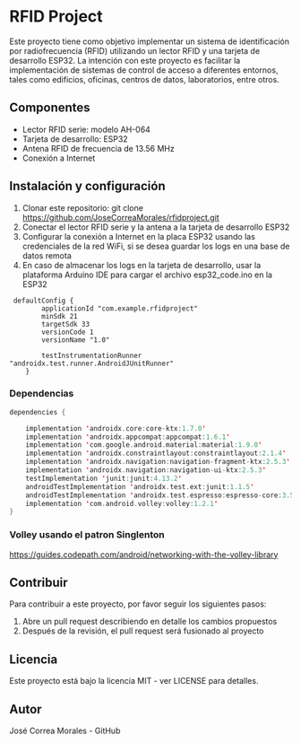 # RFID Project

Este proyecto tiene como objetivo implementar un sistema de identificación por radiofrecuencia (RFID) utilizando un lector RFID y una tarjeta de desarrollo ESP32. La intención con este proyecto es facilitar la implementación de sistemas de control de acceso a diferentes entornos, tales como edificios, oficinas, centros de datos, laboratorios, entre otros.

## Componentes

* Lector RFID serie: modelo AH-064
* Tarjeta de desarrollo: ESP32
* Antena RFID de frecuencia de 13.56 MHz
* Conexión a Internet

## Instalación y configuración

1. Clonar este repositorio: git clone https://github.com/JoseCorreaMorales/rfidproject.git
2. Conectar el lector RFID serie y la antena a la tarjeta de desarrollo ESP32
3. Configurar la conexión a Internet en la placa ESP32 usando las credenciales de la red WiFi, si se desea guardar los logs en una base de datos remota
4. En caso de almacenar los logs en la tarjeta de desarrollo, usar la plataforma Arduino IDE para cargar el archivo esp32_code.ino en la ESP32



```grade
 defaultConfig {
        applicationId "com.example.rfidproject"
        minSdk 21
        targetSdk 33 
        versionCode 1
        versionName "1.0"

        testInstrumentationRunner "androidx.test.runner.AndroidJUnitRunner"
    }
```
### Dependencias
```kotlin
dependencies {

    implementation 'androidx.core:core-ktx:1.7.0'
    implementation 'androidx.appcompat:appcompat:1.6.1'
    implementation 'com.google.android.material:material:1.9.0'
    implementation 'androidx.constraintlayout:constraintlayout:2.1.4'
    implementation 'androidx.navigation:navigation-fragment-ktx:2.5.3'
    implementation 'androidx.navigation:navigation-ui-ktx:2.5.3'
    testImplementation 'junit:junit:4.13.2'
    androidTestImplementation 'androidx.test.ext:junit:1.1.5'
    androidTestImplementation 'androidx.test.espresso:espresso-core:3.5.1'
    implementation 'com.android.volley:volley:1.2.1'
}
```
### Volley usando el patron Singlenton 
https://guides.codepath.com/android/networking-with-the-volley-library

## Contribuir

Para contribuir a este proyecto, por favor seguir los siguientes pasos:

1. Abre un pull request describiendo en detalle los cambios propuestos
2. Después de la revisión, el pull request será fusionado al proyecto

## Licencia
Este proyecto está bajo la licencia MIT - ver LICENSE para detalles.

## Autor
José Correa Morales - GitHub
